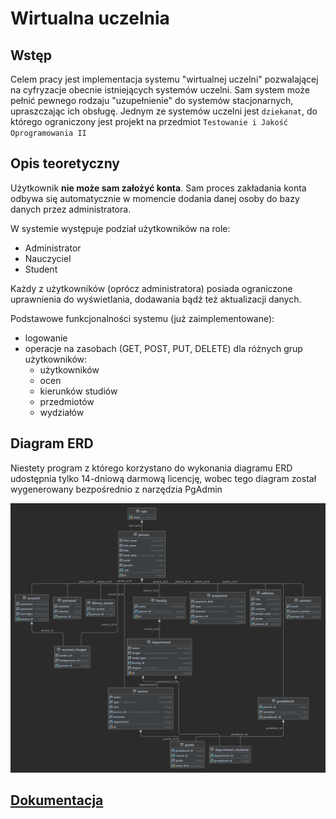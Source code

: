﻿# Wirtualna uczelnia


## Wstęp
Celem pracy jest implementacja systemu "wirtualnej uczelni" pozwalającej na cyfryzacje obecnie istniejących systemów uczelni. Sam system może pełnić pewnego rodzaju "uzupełnienie" do systemów stacjonarnych, upraszczając ich obsługę.
Jednym ze systemów uczelni jest `dziekanat`, do którego ograniczony jest projekt na przedmiot `Testowanie i Jakość Oprogramowania II`

## Opis teoretyczny

Użytkownik **nie może sam założyć konta**. Sam proces zakładania konta odbywa się automatycznie w momencie dodania danej osoby do bazy danych przez administratora.


W systemie występuje podział użytkowników na role:

 - Administrator
 - Nauczyciel
 - Student

Każdy z użytkowników (oprócz administratora) posiada ograniczone uprawnienia do wyświetlania, dodawania bądź też aktualizacji danych.

Podstawowe funkcjonalności systemu (już zaimplementowane):

 - logowanie
 - operacje na zasobach (GET, POST, PUT, DELETE) dla różnych grup użytkowników:
	 - użytkowników
	 - ocen
	 - kierunków studiów
	 - przedmiotów
	 - wydziałów
## Diagram ERD
Niestety program z którego korzystano do wykonania diagramu ERD udostępnia tylko 
14-dniową darmową licencję, wobec tego diagram został wygenerowany bezpośrednio z narzędzia PgAdmin

![diagram ERD](/docs/erd.png)


## [Dokumentacja](https://app.swaggerhub.com/apis-docs/gothic459/wirtualna-uczelnia/1.0.0)
